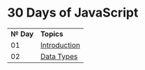 # 30 Days of JavaScript

<table>
  <tr>
    <td><b>№ Day</b></td>
    <td><b>Topics</b></td>
  </tr>
  
  <tr>
    <td>01</td>
    <td><a href="/01_Day_Introduction">Introduction</a></td>
  </tr>
  
  <tr>
    <td>02</td>
    <td><a href="/02_Day_Data_types">Data Types</a></td>
  </tr>
</table>
